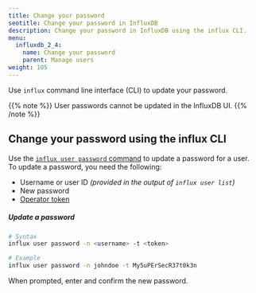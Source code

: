 ```yaml
---
title: Change your password
seotitle: Change your password in InfluxDB
description: Change your password in InfluxDB using the influx CLI.
menu:
  influxdb_2_4:
    name: Change your password
    parent: Manage users
weight: 105
---
```


Use `influx` command line interface (CLI) to update your password.

{{% note %}}
User passwords cannot be updated in the InfluxDB UI.
{{% /note %}}

## Change your password using the influx CLI

Use the [`influx user password` command](/influxdb/v2.4/reference/cli/influx/user/password)
to update a password for a user. To update a password, you need the following:

- Username or user ID _(provided in the output of `influx user list`)_
- New password
- [Operator token](/influxdb/v2.4/security/tokens/#operator-token)

##### Update a password
```sh
# Syntax
influx user password -n <username> -t <token>

# Example
influx user password -n johndoe -t My5uPErSecR37t0k3n
```

When prompted, enter and confirm the new password.
